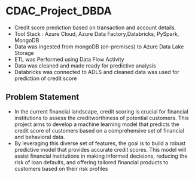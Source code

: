 # CDAC_Project_DBDA
- Credit score prediction based on transaction and account details.
- Tool Stack : Azure Cloud, Azure Data Factory,Databricks, PySpark, MongoDB
- Data was ingested from mongoDB (on-premises) to Azure Data Lake Storage
- ETL was Performed using Data Flow Activity
- Data was cleaned and made ready for predictive analysis
- Databricks was connected to ADLS and cleaned data was used for prediction of credit score
  
## Problem Statement
* In the current financial landscape, credit scoring is crucial for financial institutions to assess the creditworthiness of potential customers. This project aims to develop a machine learning model that predicts the credit score of customers based on a comprehensive set of financial and behavioral data. 
* By leveraging this diverse set of features, the goal is to build a robust predictive model that provides accurate credit scores. This model will assist financial institutions in making informed decisions, reducing the risk of loan defaults, and offering tailored financial products to customers based on their risk profiles
